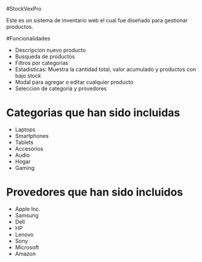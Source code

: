 #StockVexPro 

Este es un sistema de inventario web el cual fue diseñado para gestionar productos. 

#Funcionalidades 

- Descripcion nuevo producto 
- Busqueda de productos 
- Filtros por categorias 
- Estadisticas: Muestra la cantidad total, valor acumulado y productos con bajo stock
- Modal para agregar o editar cualquier producto 
- Seleccion de categoria y provedores 

# Categorias que han sido incluidas 

- Laptops 
- Smartphones
- Tablets 
- Accesorios 
- Audio 
- Hogar 
- Gaming

# Provedores que han sido incluidos 

- Apple Inc. 
- Samsung 
- Dell 
- HP
- Lenovo 
- Sony 
- Microsoft 
- Amazon 

